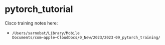 # pytorch_tutorial

Cisco training notes here:
* `/Users/sarnobat/Library/Mobile Documents/com~apple~CloudDocs/0_New/2023/2023-09_pytorch_training/`
